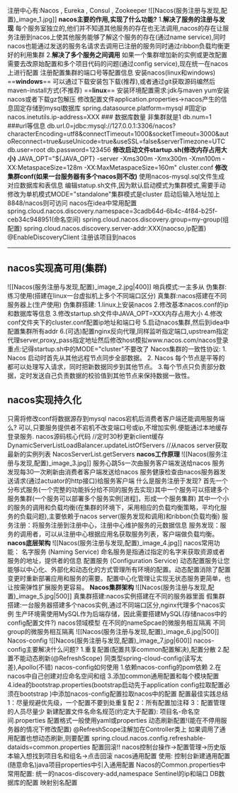 注册中心有:Nacos , Eureka , Consul , Zookeeper
![[Nacos(服务注册与发现,配置)_image_1.jpg]]
**nacos主要的作用,实现了什么功能?**
	1.**解决了服务的注册与发现**
	每个服务室独立的,他们并不知道其他服务的存在也无法调用,nacos的存在让服务注册到nacos上使其他服务能够了解这个服务的存在(通过name service),同时nacos也能通过发送的服务名请求去调用已注册的服务同时通过ribbon负载均衡更好的利用集群
	2.**解决了多个服务之间调用**
	如果一个集群增加新的实例或更改配置需要去改原始配置和多个项目代码的问题(通过config service),现在统一在nacos上进行配置 注册配置集群的端口号等配置信息
安装nacos(linux和windows)
	==**windows**==
	可以通过下载安装包下载(推荐),或者通过git获取源码编然后maven-install方式(不推荐)
	==**linux**==
	安装环境配置需求:jdk与maven
	yum安装nacos或者下载gz包解压
	修改配置文件application.properties->nacos产生的信息固定存储到mysql数据库
	spring.datasource.platform=mysql
	\#固定ip
	nacos.inetutils.ip-address=XXX
	\### 数据库数量 非集群就是1
	db.num=1
	###url等信息
	db.url.0=jdbc:mysql://127.0.0.1:3306/nacos?characterEncoding=utf8&connectTimeout=1000&socketTimeout=3000&autoReconnect=true&useUnicode=true&useSSL=false&serverTimezone=UTC
	db.user=root
	db.password=123456
	**修改启动文件startup.sh(修改内存占用大小)**
	JAVA_OPT="${JAVA_OPT} -server -Xms300m -Xmx300m -Xmn100m -XX:MetaspaceSize=128m -XX:MaxMetaspaceSize=160m"
	cluster.conf
	**修改集群conf(如果一台服务器有多个nacos则不改)**
	使用nacos-mysql.sql文件生成对应数据库和表信息
	编辑statup.sh文件,因为默认启动模式为集群模式,需要手动修改为单机模式MODE="standalone"集群模式是cluster
	启动后输入地址加上8848/nacos则可访问
nacos在idea中常用配置
	spring.cloud.nacos.discovery.namespace=3cadb64d-6b4c-4f84-b25f-ceb34c948951(命名空间)
	spring.cloud.nacos.discovery.group=my-group(组配置)
	spring.cloud.nacos.discovery.server-addr:XXX(naocso,ip配置)
	@EnableDiscoveryClient 注册该项目到nacos

---
## nacos实现高可用(集群)
![[Nacos(服务注册与发现,配置)_image_2.jpg|400]]
哨兵模式:一主多从
伪集群:练习使用(搭建在linux一台虚拟机上多个不同端口区分)
真集群:nacos搭建在不同服务器上(生产使用)
伪集群搭建:
	1.linux上安装nacos 2.修改基本nacos.conf的ip和数据库等信息 3.修改startup.sh文件中JAVA_OPT=XXX内存占用大小
	4.修改conf文件夹下的cluster.conf配置ip地址和端口号
	5.启动nacos集群,然后到idea中配置集群所有addr
	6.(可选)配置nginx反向代理,同样监听指定端口,upstream指定代理server,proxy_pass指定地址然后修改host模拟www.nacos.com/nacos登录
	重点:记得startup.sh中的MODE="cluster"不要改了
Nacos集群的一致性协议:
	1. Nacos 启动时首先从其他远程节点同步全部数据。
	2. Nacos 每个节点是平等的都可以处理写入请求，同时把新数据同步到其他节点。
	3.每个节点只负责部分数据，定时发送自己负责数据的校验值到其他节点来保持数据一致性。
## nacos实现持久化
只需将修改conf将数据源存到mysql
nacos宕机后消费者客户端还能调用服务端么?
可以,只要服务提供者不宕机不改变端口号或ip,不增加实例.便能通过本地缓存登录服务.
nacos源码核心代码
//定时30秒更新client缓存
DynamicServerListLoadBalancer.updateListOfServers
//从nacos server获取最新的实例列表
NacosServerList.getServers
**nacos工作原理**
![[Nacos(服务注册与发现,配置)_image_3.jpg]]
服务心跳5s一次由服务客户端发送给nacos
服务发现每30一次刷新由消费者客户端发送给nacos
服务健康检查由nacos服务器发送请求(通过actuator的http接口)给服务客户端
什么是服务注册于发现?
	首先一个分布式服务(一个完整的功能拆分给不同的服务去实现)其中一个服务可以搭建多个服务集群(一个服务可以部署多个服务实例[进程]，形成一个服务集群)
	其中一个小的服务的调用和负载均衡(在集群的环境下，采用相应的负载均衡策略，平均化服务的负载问题),主要依赖于nacos server(服务发现和调用)和ribbon(负载均衡)
	服务注册：将服务注册到注册中心，注册中心维护服务的元数据信息
	服务发现：服务的调用者，可以从注册中心根据应用名获取服务列表，客户端做负载均衡。
**nacos底层架构**
![[Nacos(服务注册与发现,配置)_image_4.jpg]]
nacos常用功能：
	名字服务 (Naming Service)
	命名服务是指通过指定的名字来获取资源或者服务的地址，提供者的信息
	 配置服务 (Configuration Service)
	动态配置服务让您能够以中心化、外部化和动态化的方式管理所有环境的配置。动态配置消除了配置变更时重新部署应用和服务的需要。配置中心化管理让实现无状态服务更简单，也让按需弹性扩展服务更容易。
**Nacos集群架构**
![[Nacos(服务注册与发现,配置)_image_5.jpg|500]]
真集群搭建:nacos实例搭建在不同的服务器里面
假集群搭建:一台服务器搭建多个nacos实例,通过不同端口区分,nginx代理多个nacos实例
生产环境需使用MySQL作为后端存储，因此需要搭建MySQL(存储nacos中的config配置文件?)
nacos领域模型
在不同的nameSpcae的微服务相互隔离
不同group的微服务相互隔离
![[Nacos(服务注册与发现,配置)_image_6.jpg|500]]
Nacos-config
![[Nacos(服务注册与发现,配置)_image_7.jpg|600]]
nacos-config主要解决什么问题?
	1.重复配置(配置共享common配置解决),配置分散
	2.配置不能动态刷新(@RefreshScope)
	同类型spring-cloud-config(读写太差),Apollo(不错)
nacos-config如何使用
	1.依赖nacos-config的pom依赖
	2.在nacos中自己创建对应命名空间和组
	3.添加common通用配置和每个模块配置
	4.idea的bootstrap.properties(bootstrap启动先于application config拉取配置必须在bootstrap
	)中添加nacos-config配置拉取nacos中的配置
配置最佳实践总结
1：尽量规避优先级，一个配置不要到处重复配
2：所有配置加注释
3：配置管理的人员尽量少
新建配置文件名命名规范(约定大于配置):
项目名-命名空间.properties
配置格式一般使用yaml或properties
动态刷新配置!(能在不停用服务器的情况下修改配置)
@RefreshScope注解加在Controller类上
如果调用了通用配置也想动态刷新,则要配置
spring.cloud.nacos.config.refreshable-dataids=common.properties
配置回滚!!
nacos控制台操作->配置管理->历史版本输入想找到项目名和组名->点击回滚
nacos通用配置
使用: 控制台新建通用配置(随意命名)java项目properties中引入通用配置
Nacos的Common.properties中常用配置:
统一的nacos-discovery-add,namespace
Sentinel的ip和端口
DB数据库的配置
映射别名配置